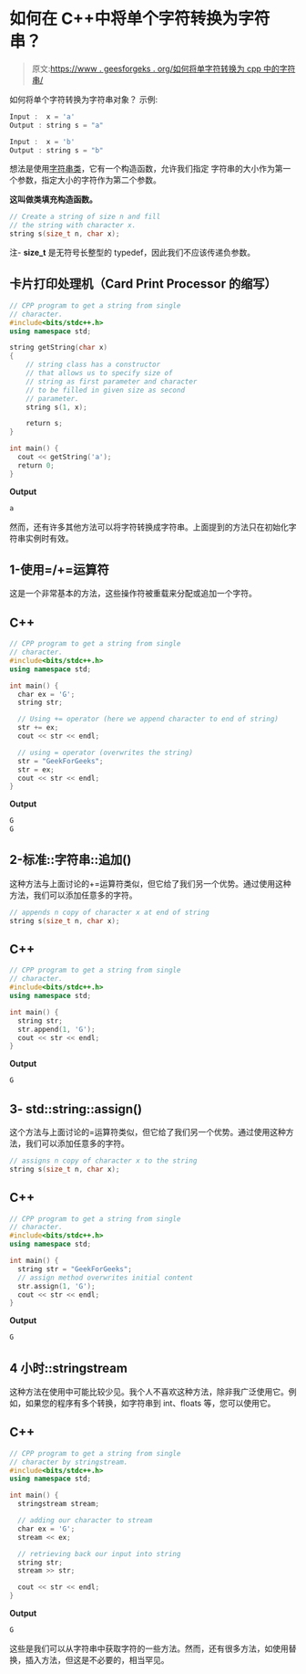 # 如何在 C++中将单个字符转换为字符串？

> 原文:[https://www . geesforgeks . org/如何将单字符转换为 cpp 中的字符串/](https://www.geeksforgeeks.org/how-to-convert-a-single-character-to-string-in-cpp/)

如何将单个字符转换为字符串对象？
示例:

```cpp
Input :  x = 'a'
Output : string s = "a"

Input :  x = 'b'
Output : string s = "b"
```

想法是使用[字符串类](https://www.geeksforgeeks.org/c-string-class-and-its-applications/)，它有一个构造函数，允许我们指定
字符串的大小作为第一个参数，指定大小的字符作为第二个参数。

**这叫做类填充构造函数。**

```cpp
// Create a string of size n and fill
// the string with character x.
string s(size_t n, char x);
```

注- **size_t** 是无符号长整型的 typedef，因此我们不应该传递负参数。

## 卡片打印处理机（Card Print Processor 的缩写）

```cpp
// CPP program to get a string from single
// character.
#include<bits/stdc++.h>
using namespace std;

string getString(char x)
{
    // string class has a constructor
    // that allows us to specify size of
    // string as first parameter and character
    // to be filled in given size as second
    // parameter.
    string s(1, x);

    return s;  
}

int main() {
  cout << getString('a');
  return 0;
}
```

**Output**

```cpp
a
```

然而，还有许多其他方法可以将字符转换成字符串。上面提到的方法只在初始化字符串实例时有效。

## 1-使用=/+=运算符

这是一个非常基本的方法，这些操作符被重载来分配或追加一个字符。

## C++

```cpp
// CPP program to get a string from single
// character.
#include<bits/stdc++.h>
using namespace std;

int main() {
  char ex = 'G';
  string str;

  // Using += operator (here we append character to end of string)
  str += ex;
  cout << str << endl;

  // using = operator (overwrites the string)
  str = "GeekForGeeks";
  str = ex;
  cout << str << endl;
}
```

**Output**

```cpp
G
G

```

## 2-标准::字符串::追加()

这种方法与上面讨论的+=运算符类似，但它给了我们另一个优势。通过使用这种方法，我们可以添加任意多的字符。

```cpp
// appends n copy of character x at end of string
string s(size_t n, char x);
```

## C++

```cpp
// CPP program to get a string from single
// character.
#include<bits/stdc++.h>
using namespace std;

int main() {
  string str;
  str.append(1, 'G');
  cout << str << endl;
}
```

**Output**

```cpp
G

```

## 3- std::string::assign()

这个方法与上面讨论的=运算符类似，但它给了我们另一个优势。通过使用这种方法，我们可以添加任意多的字符。

```cpp
// assigns n copy of character x to the string
string s(size_t n, char x);
```

## C++

```cpp
// CPP program to get a string from single
// character.
#include<bits/stdc++.h>
using namespace std;

int main() {
  string str = "GeekForGeeks";
  // assign method overwrites initial content
  str.assign(1, 'G');
  cout << str << endl;
}
```

**Output**

```cpp
G

```

## 4 小时::stringstream

这种方法在使用中可能比较少见。我个人不喜欢这种方法，除非我广泛使用它。例如，如果您的程序有多个转换，如字符串到 int、floats 等，您可以使用它。

## C++

```cpp
// CPP program to get a string from single
// character by stringstream.
#include<bits/stdc++.h>
using namespace std;

int main() {
  stringstream stream;

  // adding our character to stream
  char ex = 'G';
  stream << ex;

  // retrieving back our input into string
  string str;
  stream >> str;

  cout << str << endl;
}
```

**Output**

```cpp
G

```

这些是我们可以从字符串中获取字符的一些方法。然而，还有很多方法，如使用替换，插入方法，但这是不必要的，相当罕见。